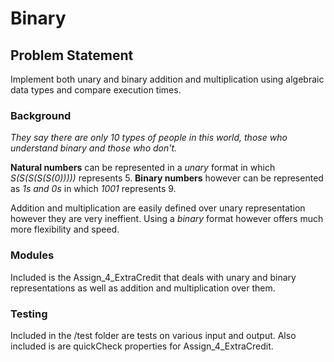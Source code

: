 # Binary

## Problem Statement
Implement both unary and binary addition and multiplication using algebraic data types and compare execution times.

### Background
_They say there are only 10 types of people in this world, those who understand binary and those who don't._

__Natural numbers__ can be represented in a _unary_ format in which _S(S(S(S(S(0)))))_ represents 5.
__Binary numbers__ however can be represented as _1s and 0s_ in which _1001_ represents 9.

Addition and multiplication are easily defined over unary representation however they are very ineffient. Using a _binary_ format however offers much more flexibility and speed.

### Modules
Included is the Assign_4_ExtraCredit that deals with unary and binary representations as well as addition and multiplication over them. 

### Testing
Included in the /test folder are tests on various input and output.
Also included is are quickCheck properties for Assign_4_ExtraCredit.